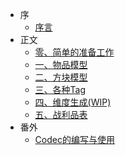 * 序
    * [序言](/)
* 正文
    * [零、简单的准备工作](/0)
    * [一、物品模型](/1)
    * [二、方块模型](/2)
    * [三、各种Tag](/3)
    * [四、维度生成(WIP)](/4)
    * [五、战利品表](/5)
* 番外
    * [Codec的编写与使用](/codec)